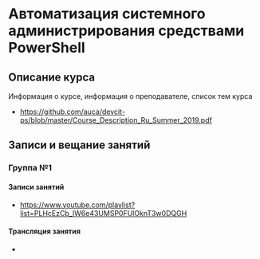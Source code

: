 # Автоматизация системного администрирования средствами PowerShell

## Описание курса

Информация о курсе, информация о преподавателе, список тем курса

* <https://github.com/auca/devcit-ps/blob/master/Course_Description_Ru_Summer_2019.pdf>

## Записи и вещание занятий

### Группа №1

#### Записи занятий

* <https://www.youtube.com/playlist?list=PLHcEzCb_lW6e43UMSP0FUlOknT3w0DQGH>

#### Трансляция занятия

* <TBD>

